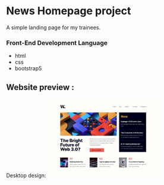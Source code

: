 # News Homepage project
A simple landing page for my trainees.

### Front-End Development Language
- html
- css
- bootstrap5


## Website preview :
 
 Desktop design:
<img
  src="Design/desktop-design (5).jpg"
  alt="Alt text"
  title="desktop-view"
  style="display: inline-block; margin: 0 auto; max-width: 300px">